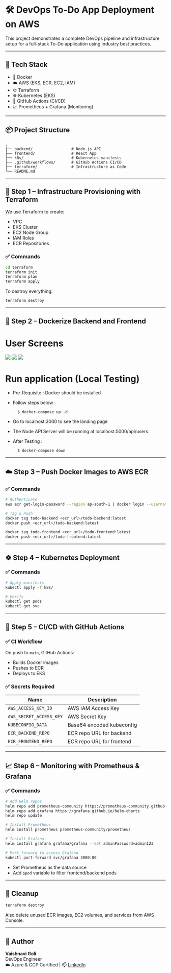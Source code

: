 # 🛠️ DevOps To-Do App Deployment on AWS

This project demonstrates a complete DevOps pipeline and infrastructure setup for a full-stack To-Do application using industry best practices.

---

## 🚀 Tech Stack

- 🐳 Docker
- ☁️ AWS (EKS, ECR, EC2, IAM)
- ⚙️ Terraform
- ☸️ Kubernetes (EKS)
- 🔁 GitHub Actions (CI/CD)
- 📈 Prometheus + Grafana (Monitoring)

---

## 📦 Project Structure

```
.
├── backend/                 # Node.js API
├── frontend/                # React App
├── k8s/                     # Kubernetes manifests
├── .github/workflows/       # GitHub Actions CI/CD
├── terraform/               # Infrastructure as Code
└── README.md
```

---

## 🧱 Step 1 – Infrastructure Provisioning with Terraform

We use Terraform to create:
- VPC
- EKS Cluster
- EC2 Node Group
- IAM Roles
- ECR Repositories

### ✅ Commands

```bash
cd terraform
terraform init
terraform plan
terraform apply
```

To destroy everything:

```bash
terraform destroy
```

---

## 🐳 Step 2 – Dockerize Backend and Frontend

# User Screens

![](https://github.com/Vaishnavigoli17/DevOps-Project/blob/main/Screenshots/Register-Page.png?raw=true)
![](https://github.com/Vaishnavigoli17/DevOps-Project/blob/main/Screenshots/Login-Page.png?raw=true)
![](https://github.com/Vaishnavigoli17/DevOps-Project/blob/main/Screenshots/HomeTodo.PNG?raw=true)

# Run application (Local Testing)

- Pre-Requisite : Docker should be installed
- Follow steps below : 

        $ docker-compose up -d 
- Go to localhost:3000 to see the landing page
- The Node API Server will be running at localhost:5000/api/users
- After Testing : 

        $ docker-compose down

---

## ☁️ Step 3 – Push Docker Images to AWS ECR

### ✅ Commands

```bash
# Authenticate
aws ecr get-login-password --region ap-south-1 | docker login --username AWS --password-stdin <your_account_id>.dkr.ecr.ap-south-1.amazonaws.com

# Tag & Push
docker tag todo-backend <ecr_url>/todo-backend:latest
docker push <ecr_url>/todo-backend:latest

docker tag todo-frontend <ecr_url>/todo-frontend:latest
docker push <ecr_url>/todo-frontend:latest
```

---

## ☸️ Step 4 – Kubernetes Deployment

### ✅ Commands

```bash
# Apply manifests
kubectl apply -f k8s/

# Verify
kubectl get pods
kubectl get svc
```

---

## 🔁 Step 5 – CI/CD with GitHub Actions

### ✅ CI Workflow

On push to `main`, GitHub Actions:
- Builds Docker images
- Pushes to ECR
- Deploys to EKS

### ✅ Secrets Required

| Name                   | Description                    |
|------------------------|--------------------------------|
| `AWS_ACCESS_KEY_ID`    | AWS IAM Access Key             |
| `AWS_SECRET_ACCESS_KEY`| AWS Secret Key                 |
| `KUBECONFIG_DATA`      | Base64 encoded kubeconfig      |
| `ECR_BACKEND_REPO`     | ECR repo URL for backend       |
| `ECR_FRONTEND_REPO`    | ECR repo URL for frontend      |

---

## 📈 Step 6 – Monitoring with Prometheus & Grafana

### ✅ Commands

```bash
# Add Helm repos
helm repo add prometheus-community https://prometheus-community.github.io/helm-charts
helm repo add grafana https://grafana.github.io/helm-charts
helm repo update

# Install Prometheus
helm install prometheus prometheus-community/prometheus

# Install Grafana
helm install grafana grafana/grafana --set adminPassword=admin123

# Port forward to access Grafana
kubectl port-forward svc/grafana 3000:80
```

- Set Prometheus as the data source
- Add `$pod` variable to filter frontend/backend pods

---

## 🧹 Cleanup

```bash
terraform destroy
```

Also delete unused ECR images, EC2 volumes, and services from AWS Console.

---

## 👤 Author

**Vaishnavi Goli**  
DevOps Engineer  
☁️ Azure & GCP Certified | 📫 [LinkedIn](https://www.linkedin.com/in/vaishnavi-goli-519656205/)
